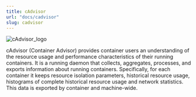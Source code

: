 ```yaml
---
title: cAdvisor
url: "docs/cadvisor"
slug: cadvisor
---
```


![cAdvisor_logo](../images/monitoring/cadvisor.png)

cAdvisor (Container Advisor) provides container users an understanding of the resource usage and performance characteristics of their running containers. It is a running daemon that collects, aggregates, processes, and exports information about running containers. Specifically, for each container it keeps resource isolation parameters, historical resource usage, histograms of complete historical resource usage and network statistics. This data is exported by container and machine-wide.